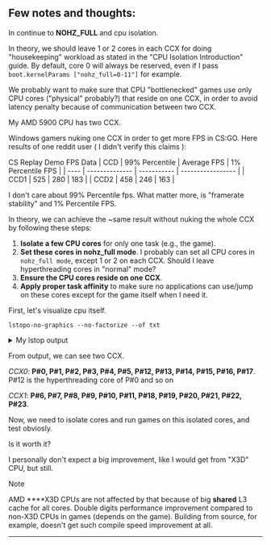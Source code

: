 **Few notes and thoughts:**
------------------------------------------------

In continue to **NOHZ_FULL** and cpu isolation.

In theory, we should leave 1 or 2 cores in each CCX for doing "housekeeping" workload as stated in the "CPU Isolation Introduction" guide.
By default, core 0 will always be reserved, even if I pass `boot.kernelParams ["nohz_full=0-11"]` for example.

We probably want to make sure that CPU "bottlenecked" games use only CPU cores ("physical" probably?) that reside on one CCX, in order to avoid latency penalty because of communication between two CCX.

My AMD 5900 CPU has two CCX.

Windows gamers nuking one CCX in order to get more FPS in CS:GO. Here results of one reddit user ( I didn't verify this claims ):

CS Replay Demo FPS Data
| CCD  | 99% Percentile | Average FPS | 1% Percentile FPS |
| ---- | -------------- | ----------- | ----------------- |
| CCD1 | 525            | 280         | 183               |
| CCD2 | 458            | 246         | 163               |

I don't care about 99% Percentile fps. What matter more, is "framerate stability" and 1% Percentile FPS.

In theory, we can achieve the ~same result without nuking the whole CCX by following these steps:

1. **Isolate a few CPU cores** for only one task (e.g., the game).
2. **Set these cores in nohz_full mode**. I probably can set all CPU cores in `nohz_full mode`, except 1 or 2 on each CCX. Should I leave hyperthreading cores in "normal" mode?
3. **Ensure the CPU cores reside on one CCX**.
4. **Apply proper task affinity** to make sure no applications can use/jump on these cores except for the game itself when I need it.


First, let's visualize cpu itself.

```shell
lstopo-no-graphics --no-factorize --of txt
```

<details>

 <summary>My lstop output</summary>

```shell
┌─────────────────────────────────────────────────────────────────────────────────────────────────────────────────────────────────────────────────────────────────────────┐
│ Machine (63GB total)                                                                                                                                                    │
│                                                                                                                                                                         │
│ ┌──────────────────────────────────────────────────────────────────────────────────────────────────────┐  ├┤╶─┬─────┼┤╶───────┬───────────────────┐                     │
│ │ Package L#0                                                                                          │      │7.9       7.9  │ PCI 01:00.0       │                     │
│ │                                                                                                      │      │               │                   │                     │
│ │ ┌──────────────────────────────────────────────────────────────────────────────────────────────────┐ │      │               │ ┌───────────────┐ │                     │
│ │ │ NUMANode L#0 P#0 (63GB)                                                                          │ │      │               │ │ Block nvme1n1 │ │                     │
│ │ └──────────────────────────────────────────────────────────────────────────────────────────────────┘ │      │               │ │               │ │                     │
│ │                                                                                                      │      │               │ │ 1907 GB       │ │                     │
│ │ ┌──────────────────────────────────────────────────────────────────────────────────────────────────┐ │      │               │ └───────────────┘ │                     │
│ │ │ L3 (32MB)                                                                                        │ │      │               └───────────────────┘                     │
│ │ └──────────────────────────────────────────────────────────────────────────────────────────────────┘ │      │                                                         │
│ │                                                                                                      │      ├─────┼┤╶───────┼┤╶─┬─────┼┤╶───────┬───────────────────┐ │
│ │ ┌─────────────┐  ┌─────────────┐  ┌─────────────┐  ┌─────────────┐  ┌─────────────┐  ┌─────────────┐ │      │7.9       7.9      │7.9       7.9  │ PCI 04:00.0       │ │
│ │ │ L2 (512KB)  │  │ L2 (512KB)  │  │ L2 (512KB)  │  │ L2 (512KB)  │  │ L2 (512KB)  │  │ L2 (512KB)  │ │      │                   │               │                   │ │
│ │ └─────────────┘  └─────────────┘  └─────────────┘  └─────────────┘  └─────────────┘  └─────────────┘ │      │                   │               │ ┌───────────────┐ │ │
│ │                                                                                                      │      │                   │               │ │ Block nvme0n1 │ │ │
│ │ ┌─────────────┐  ┌─────────────┐  ┌─────────────┐  ┌─────────────┐  ┌─────────────┐  ┌─────────────┐ │      │                   │               │ │               │ │ │
│ │ │ L1d (32KB)  │  │ L1d (32KB)  │  │ L1d (32KB)  │  │ L1d (32KB)  │  │ L1d (32KB)  │  │ L1d (32KB)  │ │      │                   │               │ │ 1863 GB       │ │ │
│ │ └─────────────┘  └─────────────┘  └─────────────┘  └─────────────┘  └─────────────┘  └─────────────┘ │      │                   │               │ └───────────────┘ │ │
│ │                                                                                                      │      │                   │               └───────────────────┘ │
│ │ ┌─────────────┐  ┌─────────────┐  ┌─────────────┐  ┌─────────────┐  ┌─────────────┐  ┌─────────────┐ │      │                   │                                     │
│ │ │ L1i (32KB)  │  │ L1i (32KB)  │  │ L1i (32KB)  │  │ L1i (32KB)  │  │ L1i (32KB)  │  │ L1i (32KB)  │ │      │                   ├─────┼┤╶───────┬────────────────┐    │
│ │ └─────────────┘  └─────────────┘  └─────────────┘  └─────────────┘  └─────────────┘  └─────────────┘ │      │                   │0.6       0.6  │ PCI 05:00.0    │    │
│ │                                                                                                      │      │                   │               │                │    │
│ │ ┌─────────────┐  ┌─────────────┐  ┌─────────────┐  ┌─────────────┐  ┌─────────────┐  ┌─────────────┐ │      │                   │               │ ┌────────────┐ │    │
│ │ │ Core L#0    │  │ Core L#1    │  │ Core L#2    │  │ Core L#3    │  │ Core L#4    │  │ Core L#5    │ │      │                   │               │ │ Net enp5s0 │ │    │
│ │ │             │  │             │  │             │  │             │  │             │  │             │ │      │                   │               │ └────────────┘ │    │
│ │ │ ┌─────────┐ │  │ ┌─────────┐ │  │ ┌─────────┐ │  │ ┌─────────┐ │  │ ┌─────────┐ │  │ ┌─────────┐ │ │      │                   │               └────────────────┘    │
│ │ │ │ PU L#0  │ │  │ │ PU L#2  │ │  │ │ PU L#4  │ │  │ │ PU L#6  │ │  │ │ PU L#8  │ │  │ │ PU L#10 │ │ │      │                   │                                     │
│ │ │ │         │ │  │ │         │ │  │ │         │ │  │ │         │ │  │ │         │ │  │ │         │ │ │      │                   ├─────┼┤╶───────┬────────────────┐    │
│ │ │ │   P#0   │ │  │ │   P#1   │ │  │ │   P#2   │ │  │ │   P#3   │ │  │ │   P#4   │ │  │ │   P#5   │ │ │      │                   │0.6       0.6  │ PCI 06:00.0    │    │
│ │ │ └─────────┘ │  │ └─────────┘ │  │ └─────────┘ │  │ └─────────┘ │  │ └─────────┘ │  │ └─────────┘ │ │      │                   │               │                │    │
│ │ │ ┌─────────┐ │  │ ┌─────────┐ │  │ ┌─────────┐ │  │ ┌─────────┐ │  │ ┌─────────┐ │  │ ┌─────────┐ │ │      │                   │               │ ┌────────────┐ │    │
│ │ │ │ PU L#1  │ │  │ │ PU L#3  │ │  │ │ PU L#5  │ │  │ │ PU L#7  │ │  │ │ PU L#9  │ │  │ │ PU L#11 │ │ │      │                   │               │ │ Net wlp6s0 │ │    │
│ │ │ │         │ │  │ │         │ │  │ │         │ │  │ │         │ │  │ │         │ │  │ │         │ │ │      │                   │               │ └────────────┘ │    │
│ │ │ │  P#12   │ │  │ │  P#13   │ │  │ │  P#14   │ │  │ │  P#15   │ │  │ │  P#16   │ │  │ │  P#17   │ │ │      │                   │               └────────────────┘    │
│ │ │ └─────────┘ │  │ └─────────┘ │  │ └─────────┘ │  │ └─────────┘ │  │ └─────────┘ │  │ └─────────┘ │ │      │                   │                                     │
│ │ └─────────────┘  └─────────────┘  └─────────────┘  └─────────────┘  └─────────────┘  └─────────────┘ │      │                   ├─────┼┤╶───────┬────────────────┐    │
│ │                                                                                                      │      │                   │0.2       0.2  │ PCI 07:00.0    │    │
│ │ ┌──────────────────────────────────────────────────────────────────────────────────────────────────┐ │      │                   │               │                │    │
│ │ │ L3 (32MB)                                                                                        │ │      │                   │               │ ┌────────────┐ │    │
│ │ └──────────────────────────────────────────────────────────────────────────────────────────────────┘ │      │                   │               │ │ Net enp7s0 │ │    │
│ │                                                                                                      │      │                   │               │ └────────────┘ │    │
│ │ ┌─────────────┐  ┌─────────────┐  ┌─────────────┐  ┌─────────────┐  ┌─────────────┐  ┌─────────────┐ │      │                   │               └────────────────┘    │
│ │ │ L2 (512KB)  │  │ L2 (512KB)  │  │ L2 (512KB)  │  │ L2 (512KB)  │  │ L2 (512KB)  │  │ L2 (512KB)  │ │      │                   │                                     │
│ │ └─────────────┘  └─────────────┘  └─────────────┘  └─────────────┘  └─────────────┘  └─────────────┘ │      │                   ├─────┼┤╶───────┬─────────────┐       │
│ │                                                                                                      │      │                   │32        32   │ PCI 09:00.0 │       │
│ │ ┌─────────────┐  ┌─────────────┐  ┌─────────────┐  ┌─────────────┐  ┌─────────────┐  ┌─────────────┐ │      │                   │               └─────────────┘       │
│ │ │ L1d (32KB)  │  │ L1d (32KB)  │  │ L1d (32KB)  │  │ L1d (32KB)  │  │ L1d (32KB)  │  │ L1d (32KB)  │ │      │                   │                                     │
│ │ └─────────────┘  └─────────────┘  └─────────────┘  └─────────────┘  └─────────────┘  └─────────────┘ │      │                   └─────┼┤╶───────┬─────────────┐       │
│ │                                                                                                      │      │                    32        32   │ PCI 0a:00.0 │       │
│ │ ┌─────────────┐  ┌─────────────┐  ┌─────────────┐  ┌─────────────┐  ┌─────────────┐  ┌─────────────┐ │      │                                   └─────────────┘       │
│ │ │ L1i (32KB)  │  │ L1i (32KB)  │  │ L1i (32KB)  │  │ L1i (32KB)  │  │ L1i (32KB)  │  │ L1i (32KB)  │ │      │                                                         │
│ │ └─────────────┘  └─────────────┘  └─────────────┘  └─────────────┘  └─────────────┘  └─────────────┘ │      └─────┼┤╶───────┬─────────────┐                           │
│ │                                                                                                      │       4.0       4.0  │ PCI 0b:00.0 │                           │
│ │ ┌─────────────┐  ┌─────────────┐  ┌─────────────┐  ┌─────────────┐  ┌─────────────┐  ┌─────────────┐ │                      └─────────────┘                           │
│ │ │ Core L#6    │  │ Core L#7    │  │ Core L#8    │  │ Core L#9    │  │ Core L#10   │  │ Core L#11   │ │                                                                │
│ │ │             │  │             │  │             │  │             │  │             │  │             │ │                                                                │
│ │ │ ┌─────────┐ │  │ ┌─────────┐ │  │ ┌─────────┐ │  │ ┌─────────┐ │  │ ┌─────────┐ │  │ ┌─────────┐ │ │                                                                │
│ │ │ │ PU L#12 │ │  │ │ PU L#14 │ │  │ │ PU L#16 │ │  │ │ PU L#18 │ │  │ │ PU L#20 │ │  │ │ PU L#22 │ │ │                                                                │
│ │ │ │         │ │  │ │         │ │  │ │         │ │  │ │         │ │  │ │         │ │  │ │         │ │ │                                                                │
│ │ │ │   P#6   │ │  │ │   P#7   │ │  │ │   P#8   │ │  │ │   P#9   │ │  │ │  P#10   │ │  │ │  P#11   │ │ │                                                                │
│ │ │ └─────────┘ │  │ └─────────┘ │  │ └─────────┘ │  │ └─────────┘ │  │ └─────────┘ │  │ └─────────┘ │ │                                                                │
│ │ │ ┌─────────┐ │  │ ┌─────────┐ │  │ ┌─────────┐ │  │ ┌─────────┐ │  │ ┌─────────┐ │  │ ┌─────────┐ │ │                                                                │
│ │ │ │ PU L#13 │ │  │ │ PU L#15 │ │  │ │ PU L#17 │ │  │ │ PU L#19 │ │  │ │ PU L#21 │ │  │ │ PU L#23 │ │ │                                                                │
│ │ │ │         │ │  │ │         │ │  │ │         │ │  │ │         │ │  │ │         │ │  │ │         │ │ │                                                                │
│ │ │ │  P#18   │ │  │ │  P#19   │ │  │ │  P#20   │ │  │ │  P#21   │ │  │ │  P#22   │ │  │ │  P#23   │ │ │                                                                │
│ │ │ └─────────┘ │  │ └─────────┘ │  │ └─────────┘ │  │ └─────────┘ │  │ └─────────┘ │  │ └─────────┘ │ │                                                                │
│ │ └─────────────┘  └─────────────┘  └─────────────┘  └─────────────┘  └─────────────┘  └─────────────┘ │                                                                │
│ └──────────────────────────────────────────────────────────────────────────────────────────────────────┘                                                                │
└─────────────────────────────────────────────────────────────────────────────────────────────────────────────────────────────────────────────────────────────────────────┘
┌─────────────────────────────────────────────────────────────────────────────────────────────────────────────────────────────────────────────────────────────────────────┐
│ Host: Nix                                                                                                                                                               │
│                                                                                                                                                                         │
│ Date: Sun 07 Jul 2024 01:25:26 PM +03                                                                                                                                   │
└─────────────────────────────────────────────────────────────────────────────────────────────────────────────────────────────────────────────────────────────────────────┘
```

</details>

From output, we can see two CCX.

*CCX0*: **P#0, P#1, P#2, P#3, P#4, P#5, P#12, P#13, P#14, P#15, P#16, P#17**. P#12 is the hyperthreading core of P#0 and so on

*CCX1*: **P#6, P#7, P#8, P#9, P#10, P#11, P#18, P#19, P#20, P#21, P#22, P#23**.

Now, we need to isolate cores and run games on this isolated cores, and test obviosly.

Is it worth it?

I personally don't expect a big improvement, like I would get from "X3D" CPU, but still.

> [!NOTE]
> AMD ****X3D CPUs are not affected by that because of big **shared** L3 cache for all cores. Double digits performance improvement compared to non-X3D CPUs in games (depends on the game). Building from source, for example, doesn't get such compile speed improvement at all.



------------------------------------------------
